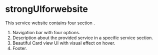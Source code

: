 # strongUIforwebsite
This service website contains four section .
1. Navigation bar with four options.
2. Description about the provided service in a specific service section.
3. Beautiful Card view UI with visual effect on hover.
4. Footer.
